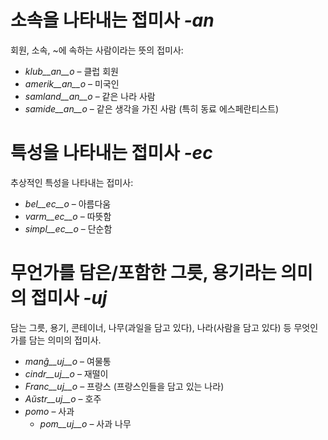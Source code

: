 # 소속을 나타내는 접미사 *-an*

회원, 소속, ~에 속하는 사람이라는 뜻의 접미사:

- *klub__an__o*    – 클럽 회원
- *amerik__an__o*  – 미국인
- *samland__an__o* – 같은 나라 사람
- *samide__an__o*  – 같은 생각을 가진 사람 (특히 동료 에스페란티스트)
 

# 특성을 나타내는 접미사 *-ec*

추상적인 특성을 나타내는 접미사:

- *bel__ec__o*   – 아름다움
- *varm__ec__o*  – 따뜻함
- *simpl__ec__o* – 단순함
 

# 무언가를 담은/포함한 그릇, 용기라는 의미의 접미사 *-uj*

담는 그릇, 용기, 콘테이너, 나무(과일을 담고 있다), 나라(사람을 담고 있다) 등 무엇인가를 담는 의미의 접미사.

- *manĝ__uj__o*  – 여물통
- *cindr__uj__o* – 재떨이
- *Franc__uj__o* – 프랑스 (프랑스인들을 담고 있는 나라)
- *Aŭstr__uj__o* – 호주
- *pomo* – 사과
	- *pom__uj__o*   – 사과 나무
